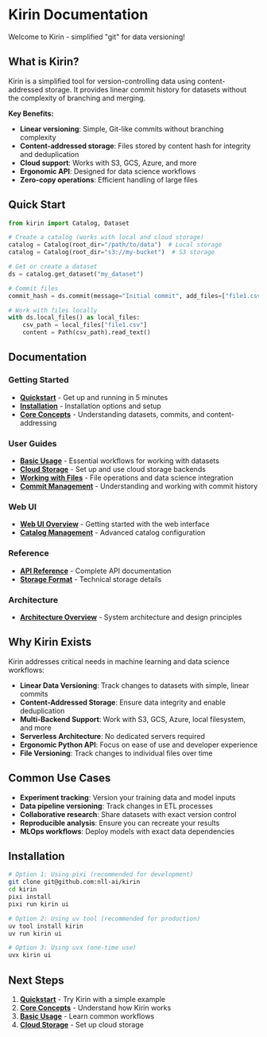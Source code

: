 # Kirin Documentation

Welcome to Kirin - simplified "git" for data versioning!

## What is Kirin?

Kirin is a simplified tool for version-controlling data using
content-addressed storage. It provides linear commit history for datasets
without the complexity of branching and merging.

**Key Benefits:**

- **Linear versioning**: Simple, Git-like commits without branching
  complexity
- **Content-addressed storage**: Files stored by content hash for
  integrity and deduplication
- **Cloud support**: Works with S3, GCS, Azure, and more
- **Ergonomic API**: Designed for data science workflows
- **Zero-copy operations**: Efficient handling of large files

## Quick Start

```python
from kirin import Catalog, Dataset

# Create a catalog (works with local and cloud storage)
catalog = Catalog(root_dir="/path/to/data")  # Local storage
catalog = Catalog(root_dir="s3://my-bucket")  # S3 storage

# Get or create a dataset
ds = catalog.get_dataset("my_dataset")

# Commit files
commit_hash = ds.commit(message="Initial commit", add_files=["file1.csv"])

# Work with files locally
with ds.local_files() as local_files:
    csv_path = local_files["file1.csv"]
    content = Path(csv_path).read_text()
```

## Documentation

### Getting Started

- **[Quickstart](getting-started/quickstart.md)** - Get up and running in 5
  minutes
- **[Installation](getting-started/installation.md)** - Installation options
  and setup
- **[Core Concepts](getting-started/core-concepts.md)** - Understanding
  datasets, commits, and content-addressing

### User Guides

- **[Basic Usage](guides/basic-usage.md)** - Essential workflows for working
  with datasets
- **[Cloud Storage](guides/cloud-storage.md)** - Set up and use cloud storage
  backends
- **[Working with Files](guides/working-with-files.md)** - File operations and
  data science integration
- **[Commit Management](guides/commit-management.md)** - Understanding and
  working with commit history

### Web UI

- **[Web UI Overview](web-ui/overview.md)** - Getting started with the web
  interface
- **[Catalog Management](web-ui/catalog-management.md)** - Advanced catalog
  configuration

### Reference

- **[API Reference](reference/api.md)** - Complete API documentation
- **[Storage Format](reference/storage-format.md)** - Technical storage details

### Architecture

- **[Architecture Overview](architecture/overview.md)** - System architecture
  and design principles

## Why Kirin Exists

Kirin addresses critical needs in machine learning and data science workflows:

- **Linear Data Versioning**: Track changes to datasets with simple, linear commits
- **Content-Addressed Storage**: Ensure data integrity and enable deduplication
- **Multi-Backend Support**: Work with S3, GCS, Azure, local filesystem, and more
- **Serverless Architecture**: No dedicated servers required
- **Ergonomic Python API**: Focus on ease of use and developer experience
- **File Versioning**: Track changes to individual files over time

## Common Use Cases

- **Experiment tracking**: Version your training data and model inputs
- **Data pipeline versioning**: Track changes in ETL processes
- **Collaborative research**: Share datasets with exact version control
- **Reproducible analysis**: Ensure you can recreate your results
- **MLOps workflows**: Deploy models with exact data dependencies

## Installation

```bash
# Option 1: Using pixi (recommended for development)
git clone git@github.com:nll-ai/kirin
cd kirin
pixi install
pixi run kirin ui

# Option 2: Using uv tool (recommended for production)
uv tool install kirin
uv run kirin ui

# Option 3: Using uvx (one-time use)
uvx kirin ui
```

## Next Steps

1. **[Quickstart](getting-started/quickstart.md)** - Try Kirin with a simple example
2. **[Core Concepts](getting-started/core-concepts.md)** - Understand how Kirin works
3. **[Basic Usage](guides/basic-usage.md)** - Learn common workflows
4. **[Cloud Storage](guides/cloud-storage.md)** - Set up cloud storage
